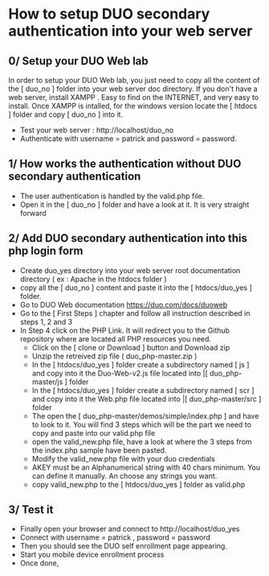 # How to setup DUO secondary authentication into your web server

## 0/ Setup your DUO Web lab

In order to setup your DUO Web lab, you just need to copy all the content of the [ duo_no ] folder into your web server doc directory.
If you don't have a web server, install XAMPP .  Easy to find on the INTERNET, and very easy to install.
Once XAMPP is intalled, for the windows version locate the [ htdocs ] folder and copy [ duo_no ] into it.

- Test your web server : http://localhost/duo_no
- Authenticate with username = patrick and password = password.

## 1/  How works the authentication without DUO secondary authentication

- The user authentication is handled by the valid.php file.
- Open it in the [ duo_no ] folder and have a look at it.  It is very straight forward

## 2/ Add DUO secondary authentication into this php login form

- Create duo_yes directory into your web server root documentation directory  ( ex : Apache in the htdocs folder )
- copy all the [ duo_no ] content and paste it into the  [ htdocs/duo_yes ] folder.
- Go to DUO Web documentation https://duo.com/docs/duoweb
- Go to the [ First Steps ] chapter and follow all instruction described in steps 1, 2 and 3
- In Step 4 click on the PHP Link. It will redirect you to the Github repository where are located all PHP resources you need.
	- Click on the [ clone or Download ] button and Download zip
	- Unzip the retreived zip file ( duo_php-master.zip )
	- In the [ htdocs/duo_yes ] folder create a subdirectory named [ js ] and copy into it the Duo-Web-v2.js file located into |[ duo_php-master/js ]  folder
	- In the [ htdocs/duo_yes ] folder create a subdirectory named [ scr ] and copy into it the Web.php file located into |[ duo_php-master/src ]  folder
	- The open the [ duo_php-master/demos/simple/index.php ] and have to look to it.  You will find 3 steps which will be the part we need to copy and paste into our valid.php file
	- open the valid_new.php file, have a look at where the 3 steps from the index.php sample have been pasted.
	- Modify the valid_new.php file with your duo credentials
	- AKEY must be an Alphanumerical string with 40 chars minimum. You can define it manually. An choose any strings you want.
	- copy valid_new.php to the [ htdocs/duo_yes ] folder as valid.php

## 3/ Test it

- Finally open your browser and connect to http://localhost/duo_yes
- Connect with username = patrick , password = password
- Then you should see the DUO self enrollment page appearing.
- Start you mobile device enrollment process
- Once done,  